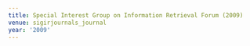 ```yaml
---
title: Special Interest Group on Information Retrieval Forum (2009)
venue: sigirjournals_journal
year: '2009'
---
```

